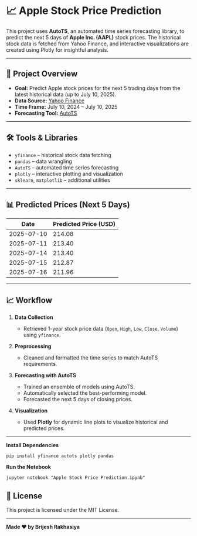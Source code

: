 # 📈 Apple Stock Price Prediction 

This project uses **AutoTS**, an automated time series forecasting library, to predict the next 5 days of **Apple Inc. (AAPL)** stock prices. The historical stock data is fetched from Yahoo Finance, and interactive visualizations are created using Plotly for insightful analysis.

---

## 📂 Project Overview

- **Goal:** Predict Apple stock prices for the next 5 trading days from the latest historical data (up to July 10, 2025).
- **Data Source:** [Yahoo Finance](https://finance.yahoo.com/quote/AAPL/)
- **Time Frame:** July 10, 2024 – July 10, 2025
- **Forecasting Tool:** [AutoTS](https://github.com/winedarksea/AutoTS)

---

## 🛠️ Tools & Libraries

- `yfinance` – historical stock data fetching
- `pandas` – data wrangling
- `AutoTS` – automated time series forecasting
- `plotly` – interactive plotting and visualization
- `sklearn`, `matplotlib` – additional utilities

---

## 📊 Predicted Prices (Next 5 Days)

| Date       | Predicted Price (USD) |
|------------|------------------------|
| 2025-07-10 | 214.08                 |
| 2025-07-11 | 213.40                 |
| 2025-07-14 | 213.40                 |
| 2025-07-15 | 212.87                 |
| 2025-07-16 | 211.96                 |

---

## 📈 Workflow

1. **Data Collection**
   - Retrieved 1-year stock price data (`Open`, `High`, `Low`, `Close`, `Volume`) using `yfinance`.

2. **Preprocessing**
   - Cleaned and formatted the time series to match AutoTS requirements.

3. **Forecasting with AutoTS**
   - Trained an ensemble of models using AutoTS.
   - Automatically selected the best-performing model.
   - Forecasted the next 5 days of closing prices.

4. **Visualization**
   - Used **Plotly** for dynamic line plots to visualize historical and predicted prices.

---

**Install Dependencies**
```
pip install yfinance autots plotly pandas

```
**Run the Notebook**
```
jupyter notebook "Apple Stock Price Prediction.ipynb"
```


## 📄 License

This project is licensed under the MIT License.

---
**Made ❤️ by Brijesh Rakhasiya**




